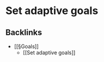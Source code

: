 # Set adaptive goals

## Backlinks
* [[§Goals]]
	* [[Set adaptive goals]]

<!-- {BearID:74EBD94E-9A28-4AD9-9A58-E7E331FBD581-16464-00003B83FF360A94} -->
